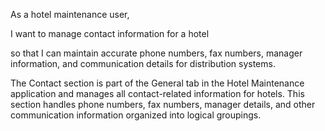 As a hotel maintenance user, 

I want to manage contact information for a hotel 

so that I can maintain accurate phone numbers, fax numbers, manager information, and communication details for distribution systems.

The Contact section is part of the General tab in the Hotel Maintenance application and manages all contact-related information for hotels. This section handles phone numbers, fax numbers, manager details, and other communication information organized into logical groupings.
